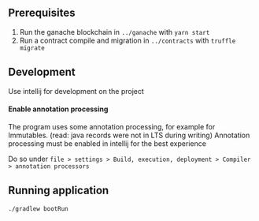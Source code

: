 ## Prerequisites
1. Run the ganache blockchain in `../ganache` with `yarn start`
2. Run a contract compile and migration in `../contracts` with `truffle migrate`

## Development
Use intellij for development on the project

#### Enable annotation processing
The program uses some annotation processing, for example for Immutables. (read: java records were not in LTS during writing)
Annotation processing must be enabled in intellij for the best experience

Do so under `file > settings > Build, execution, deployment > Compiler > annotation processors`


## Running application
```
./gradlew bootRun
```
